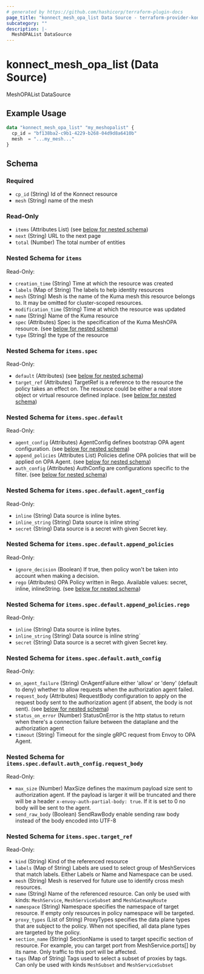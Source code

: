 ```yaml
---
# generated by https://github.com/hashicorp/terraform-plugin-docs
page_title: "konnect_mesh_opa_list Data Source - terraform-provider-konnect"
subcategory: ""
description: |-
  MeshOPAList DataSource
---
```


# konnect_mesh_opa_list (Data Source)

MeshOPAList DataSource

## Example Usage

```terraform
data "konnect_mesh_opa_list" "my_meshopalist" {
  cp_id = "bf138ba2-c9b1-4229-b268-04d9d8a6410b"
  mesh  = "...my_mesh..."
}
```

<!-- schema generated by tfplugindocs -->
## Schema

### Required

- `cp_id` (String) Id of the Konnect resource
- `mesh` (String) name of the mesh

### Read-Only

- `items` (Attributes List) (see [below for nested schema](#nestedatt--items))
- `next` (String) URL to the next page
- `total` (Number) The total number of entities

<a id="nestedatt--items"></a>
### Nested Schema for `items`

Read-Only:

- `creation_time` (String) Time at which the resource was created
- `labels` (Map of String) The labels to help identity resources
- `mesh` (String) Mesh is the name of the Kuma mesh this resource belongs to. It may be omitted for cluster-scoped resources.
- `modification_time` (String) Time at which the resource was updated
- `name` (String) Name of the Kuma resource
- `spec` (Attributes) Spec is the specification of the Kuma MeshOPA resource. (see [below for nested schema](#nestedatt--items--spec))
- `type` (String) the type of the resource

<a id="nestedatt--items--spec"></a>
### Nested Schema for `items.spec`

Read-Only:

- `default` (Attributes) (see [below for nested schema](#nestedatt--items--spec--default))
- `target_ref` (Attributes) TargetRef is a reference to the resource the policy takes an effect on.
The resource could be either a real store object or virtual resource
defined inplace. (see [below for nested schema](#nestedatt--items--spec--target_ref))

<a id="nestedatt--items--spec--default"></a>
### Nested Schema for `items.spec.default`

Read-Only:

- `agent_config` (Attributes) AgentConfig defines bootstrap OPA agent configuration. (see [below for nested schema](#nestedatt--items--spec--default--agent_config))
- `append_policies` (Attributes List) Policies define OPA policies that will be applied on OPA Agent. (see [below for nested schema](#nestedatt--items--spec--default--append_policies))
- `auth_config` (Attributes) AuthConfig are configurations specific to the filter. (see [below for nested schema](#nestedatt--items--spec--default--auth_config))

<a id="nestedatt--items--spec--default--agent_config"></a>
### Nested Schema for `items.spec.default.agent_config`

Read-Only:

- `inline` (String) Data source is inline bytes.
- `inline_string` (String) Data source is inline string`
- `secret` (String) Data source is a secret with given Secret key.


<a id="nestedatt--items--spec--default--append_policies"></a>
### Nested Schema for `items.spec.default.append_policies`

Read-Only:

- `ignore_decision` (Boolean) If true, then policy won't be taken into account when making a decision.
- `rego` (Attributes) OPA Policy written in Rego. Available values: secret, inline, inlineString. (see [below for nested schema](#nestedatt--items--spec--default--append_policies--rego))

<a id="nestedatt--items--spec--default--append_policies--rego"></a>
### Nested Schema for `items.spec.default.append_policies.rego`

Read-Only:

- `inline` (String) Data source is inline bytes.
- `inline_string` (String) Data source is inline string`
- `secret` (String) Data source is a secret with given Secret key.



<a id="nestedatt--items--spec--default--auth_config"></a>
### Nested Schema for `items.spec.default.auth_config`

Read-Only:

- `on_agent_failure` (String) OnAgentFailure either 'allow' or 'deny' (default to deny) whether
to allow requests when the authorization agent failed.
- `request_body` (Attributes) RequestBody configuration to apply on the request body sent to the
authorization agent (if absent, the body is not sent). (see [below for nested schema](#nestedatt--items--spec--default--auth_config--request_body))
- `status_on_error` (Number) StatusOnError is the http status to return when there's a connection
failure between the dataplane and the authorization agent
- `timeout` (String) Timeout for the single gRPC request from Envoy to OPA Agent.

<a id="nestedatt--items--spec--default--auth_config--request_body"></a>
### Nested Schema for `items.spec.default.auth_config.request_body`

Read-Only:

- `max_size` (Number) MaxSize defines the maximum payload size sent to authorization agent. If the payload
is larger it will be truncated and there will be a header
`x-envoy-auth-partial-body: true`. If it is set to 0 no body will be
sent to the agent.
- `send_raw_body` (Boolean) SendRawBody enable sending raw body instead of the body encoded into UTF-8




<a id="nestedatt--items--spec--target_ref"></a>
### Nested Schema for `items.spec.target_ref`

Read-Only:

- `kind` (String) Kind of the referenced resource
- `labels` (Map of String) Labels are used to select group of MeshServices that match labels. Either Labels or
Name and Namespace can be used.
- `mesh` (String) Mesh is reserved for future use to identify cross mesh resources.
- `name` (String) Name of the referenced resource. Can only be used with kinds: `MeshService`,
`MeshServiceSubset` and `MeshGatewayRoute`
- `namespace` (String) Namespace specifies the namespace of target resource. If empty only resources in policy namespace
will be targeted.
- `proxy_types` (List of String) ProxyTypes specifies the data plane types that are subject to the policy. When not specified,
all data plane types are targeted by the policy.
- `section_name` (String) SectionName is used to target specific section of resource.
For example, you can target port from MeshService.ports[] by its name. Only traffic to this port will be affected.
- `tags` (Map of String) Tags used to select a subset of proxies by tags. Can only be used with kinds
`MeshSubset` and `MeshServiceSubset`
